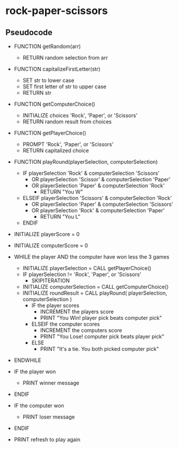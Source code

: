 # rock-paper-scissors

## Pseudocode

* FUNCTION getRandom(arr)
  * RETURN random selection from arr

* FUNCTION capitalizeFirstLetter(str)
  * SET str to lower case
  * SET first letter of str to upper case
  * RETURN str

* FUNCTION getComputerChoice()
  * INITIALIZE choices 'Rock', 'Paper', or 'Scissors'
  * RETURN random result from choices

* FUNCTION getPlayerChoice()
  * PROMPT 'Rock', 'Paper', or 'Scissors'
  * RETURN capitalized choice

* FUNCTION playRound(playerSelection, computerSelection)
  * IF playerSelection 'Rock' & computerSelection 'Scissors'
    * OR playerSelection 'Scissor' & computerSelection 'Paper'
    * OR playerSelection 'Paper' & computerSelection 'Rock'
      * RETURN "You W"
  * ELSEIF playerSelection 'Scissors' & computerSelection 'Rock'
    * OR playerSelection 'Paper' & computerSelection 'Scissors'
    * OR playerSelection 'Rock' & computerSelection 'Paper'
      * RETURN "You L"
  * ENDIF

* INITIALIZE playerScore = 0
* INITIALIZE computerScore = 0

* WHILE the player AND the computer have won less the 3 games
  * INITIALIZE playerSelection = CALL getPlayerChoice()
  * IF playerSelection != 'Rock', 'Paper', or 'Scissors'
    * SKIPITERATION
  * INITIALIZE computerSelection = CALL getComputerChoice()
  * INITIALIZE roundResult = CALL playRound( playerSelection, computerSelection )
    * IF the player scores
      * INCREMENT the players score
      * PRINT "You Win! player pick beats computer pick"
    * ELSEIF the computer scores
      * INCREMENT the computers score
      * PRINT "You Lose! computer pick beats player pick"
    * ELSE
      * PRINT "It's a tie. You both picked computer pick"
* ENDWHILE

* IF the player won
  * PRINT winner message
* ENDIF

* IF the computer won
  * PRINT loser message
* ENDIF

* PRINT refresh to play again
